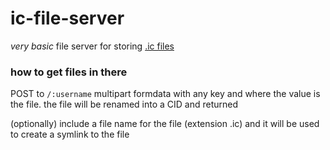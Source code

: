 # ic-file-server

*very basic* file server for storing [.ic files](https://github.com/owise1/ic-js)

### how to get files in there

POST to `/:username`
multipart formdata with any key and where the value is the file. the file will be renamed into a CID and returned

(optionally) include a file name for the file (extension .ic) and it will be used to create a symlink to the file